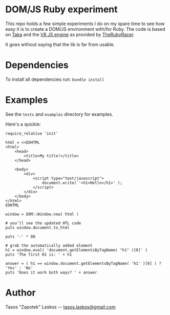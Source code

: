 # DOM/JS Ruby experiment

This repo holds a few simple experiments I do on my spare time to see how easy it is to create a DOM/JS environment with/for Ruby.
The code is based on [Taka](https://github.com/Zapotek/taka) and the [V8 JS engine](http://code.google.com/p/v8/) as provided by [TheRubyRacer](https://github.com/cowboyd/therubyracer).

It goes without saying that the lib is far from usable.

# Dependencies

To install all dependencies run: ```bundle install```

# Examples

See the ```tests``` and ```examples``` directory for examples.

Here's a quickie:

```
require_relative 'init'

html = <<EOHTML
<html>
    <head>
        <title>My title!</title>
    </head>

    <body>
        <div>
            <script type="text/javascript">
                document.write( '<h1>Hello</h1>' );
            </script>
        </div>
    </body>
</html>
EOHTML

window = DOM::Window.new( html )

# you'll see the updated HTL code
puts window.document.to_html

puts '-' * 80

# grab the automatically added element
h1 = window.eval( 'document.getElementsByTagName( "h1" )[0]' )
puts 'The first H1 is: ' + h1

answer = ( h1 == window.document.getElementsByTagName( 'h1' )[0] ) ? 'Yes' : 'No'
puts 'Does it work both ways? ' + answer
```

# Author
Tasos "Zapotek" Laskos -- tasos.laskos@gmail.com
